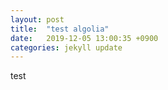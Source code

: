 ```yaml
---
layout: post
title:  "test algolia"
date:   2019-12-05 13:00:35 +0900
categories: jekyll update
---
```


test
